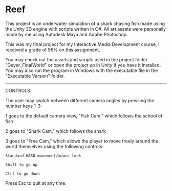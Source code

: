 # Reef

This project is an underwater simulation of a shark chasing fish made using the Unity 3D engine with scripts written in C#.
All art assets were personally made by me using Autodesk Maya and Adobe Photoshop.

This was my final project for my Interactive Media Development course, I received a grade of 96% on this assignment.

You may check out the assets and scripts used in the project folder "Geyer_FinalWorld" or open the project up in Unity if you have it installed.
You may also run the program in Windows with the executable file in the "Executable Version" folder.

---

CONTROLS:

The user may switch between different camera angles by pressing the number keys 1-3:

1 goes to the default camera view, "Fish Cam," which follows the school of fish

2 goes to "Shark Cam," which follows the shark

3 goes to "Free Cam," which allows the player to move freely around the world themselves using the following controls:

	Standard WASD movement/mouse look
	
	Shift to go up
	
	Ctrl to go down

Press Esc to quit at any time.
